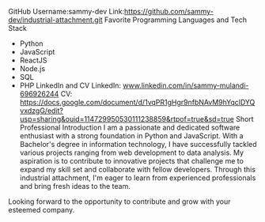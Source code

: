 GitHub Username:sammy-dev
Link:https://github.com/sammy-dev/industrial-attachment.git
Favorite Programming Languages and Tech Stack
- Python
- JavaScript
- ReactJS
- Node.js
- SQL
- PHP
LinkedIn and CV
LinkedIn: www.linkedin.com/in/sammy-mulandi-696926244
CV: https://docs.google.com/document/d/1vqPR1gHgr9nfbNAvM9hYqclDYQvxdzgG/edit?usp=sharing&ouid=114729950530111238859&rtpof=true&sd=true
Short Professional Introduction
I am a passionate and dedicated software enthusiast with a strong foundation in Python and JavaScript. With a Bachelor's degree in information technology, I have successfully tackled various projects ranging from web development to data analysis. My aspiration is to contribute to innovative projects that challenge me to expand my skill set and collaborate with fellow developers. Through this industrial attachment, I'm eager to learn from experienced professionals and bring fresh ideas to the team.

Looking forward to the opportunity to contribute and grow with your esteemed company.





